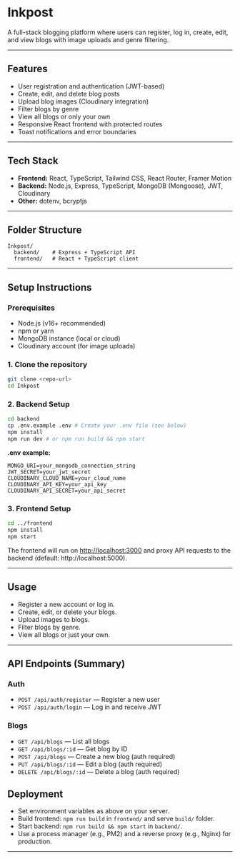 # Inkpost

A full-stack blogging platform where users can register, log in, create, edit, and view blogs with image uploads and genre filtering.

---

## Features
- User registration and authentication (JWT-based)
- Create, edit, and delete blog posts
- Upload blog images (Cloudinary integration)
- Filter blogs by genre
- View all blogs or only your own
- Responsive React frontend with protected routes
- Toast notifications and error boundaries

---

## Tech Stack
- **Frontend:** React, TypeScript, Tailwind CSS, React Router, Framer Motion
- **Backend:** Node.js, Express, TypeScript, MongoDB (Mongoose), JWT, Cloudinary
- **Other:** dotenv, bcryptjs

---

## Folder Structure
```
Inkpost/
  backend/    # Express + TypeScript API
  frontend/   # React + TypeScript client
```

---

## Setup Instructions

### Prerequisites
- Node.js (v16+ recommended)
- npm or yarn
- MongoDB instance (local or cloud)
- Cloudinary account (for image uploads)

### 1. Clone the repository
```bash
git clone <repo-url>
cd Inkpost
```

### 2. Backend Setup
```bash
cd backend
cp .env.example .env # Create your .env file (see below)
npm install
npm run dev # or npm run build && npm start
```

**.env example:**
```
MONGO_URI=your_mongodb_connection_string
JWT_SECRET=your_jwt_secret
CLOUDINARY_CLOUD_NAME=your_cloud_name
CLOUDINARY_API_KEY=your_api_key
CLOUDINARY_API_SECRET=your_api_secret
```

### 3. Frontend Setup
```bash
cd ../frontend
npm install
npm start
```
The frontend will run on [http://localhost:3000](http://localhost:3000) and proxy API requests to the backend (default: http://localhost:5000).

---

## Usage
- Register a new account or log in.
- Create, edit, or delete your blogs.
- Upload images to blogs.
- Filter blogs by genre.
- View all blogs or just your own.

---

## API Endpoints (Summary)

### Auth
- `POST /api/auth/register` — Register a new user
- `POST /api/auth/login` — Log in and receive JWT

### Blogs
- `GET /api/blogs` — List all blogs
- `GET /api/blogs/:id` — Get blog by ID
- `POST /api/blogs` — Create a new blog (auth required)
- `PUT /api/blogs/:id` — Edit a blog (auth required)
- `DELETE /api/blogs/:id` — Delete a blog (auth required)


## Deployment
- Set environment variables as above on your server.
- Build frontend: `npm run build` in `frontend/` and serve `build/` folder.
- Start backend: `npm run build && npm start` in `backend/`.
- Use a process manager (e.g., PM2) and a reverse proxy (e.g., Nginx) for production.

---
